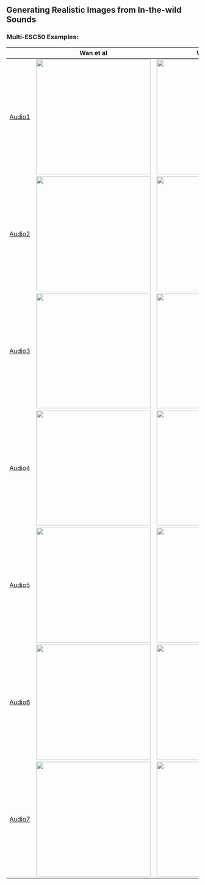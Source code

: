 ## Generating Realistic Images from In-the-wild Sounds

### Multi-ESC50 Examples:
||Wan et al|W2c_vqgan|Our|
|---|------|---|---|
|[Audio1](https://drive.google.com/file/d/1M_64ffwgW7pV95YCM2jIAEMqMIKuSFSK/view?usp=share_link)|<img src="https://github.com/sldienfk/sldienfk/assets/135147415/2bcadde2-fc82-4681-a087-248cc475748b" width=300 height=300>|<img src="https://github.com/sldienfk/sldienfk/assets/135147415/7345d5df-2949-4cd8-8091-6fe6f2030592" width=300 height=300>|<img src="https://github.com/sldienfk/sldienfk/assets/135147415/9ca5081f-4b0f-48f3-ab37-a0d43d4448af" width=300 height=300>|
|[Audio2](https://drive.google.com/file/d/1jxko3d015uQux55mUCykwTBQETMTYbJQ/view?usp=share_link)|<img src="https://github.com/sldienfk/sldienfk/assets/135147415/4c3b2402-0a21-46a6-8ee7-f441eda10595" width=300 height=300>|<img src="https://github.com/sldienfk/sldienfk/assets/135147415/08c2df15-4d89-4abc-a292-4c3f3dfe47e8" width=300 height=300>|<img src="https://github.com/sldienfk/sldienfk/assets/135147415/65bd754b-345f-4424-bd13-8c1ac599d06b" width=300 height=300>|
|[Audio3](https://drive.google.com/file/d/1RUZrXb5fTPxIaPpxiVzkD-KQxw0u6Y5w/view?usp=share_link)|<img src="https://github.com/sldienfk/sldienfk/assets/135147415/6104d560-0ed3-4f1d-b4d2-47d69aaedb40" width=300 height=300>|<img src="https://github.com/sldienfk/sldienfk/assets/135147415/30b5e7f5-b9e2-440b-93d8-ac71e51d4f72" width=300 height=300>|<img src="https://github.com/sldienfk/sldienfk/assets/135147415/905ae1c9-8811-4d0e-9957-0744765c448d" width=300 height=300>|
|[Audio4](https://drive.google.com/file/d/1q3wGlgkjFXANLMkuU_0PSArw2IXksrnT/view?usp=share_link)|<img src="https://github.com/sldienfk/sldienfk/assets/135147415/6169aa81-7fb9-4ab1-9b81-e70ee8ae59a1" width=300 height=300>|<img src="https://github.com/sldienfk/sldienfk/assets/135147415/aaacec5c-d660-4305-91e8-f26501aba7ed" width=300 height=300>|<img src="https://github.com/sldienfk/sldienfk/assets/135147415/90589069-f7ba-4fe9-a3c1-1b42590f60e5" width=300 height=300>|
|[Audio5](https://drive.google.com/file/d/1fKcfZmnJ1_wLpBsVHqICOpz30u1ug7zZ/view?usp=sharing)|<img src="https://github.com/sldienfk/sldienfk/assets/135147415/33c68301-38cb-4e34-832a-d5a40f34707d" width=300 height=300>|<img src="https://github.com/sldienfk/sldienfk/assets/135147415/b147173b-5286-4f11-af1b-d4e43953ebb3" width=300 height=300>|<img src="https://github.com/sldienfk/sldienfk/assets/135147415/05028ac9-d30d-45db-b93a-3befc8f8eebd" width=300 height=300>|
|[Audio6](https://drive.google.com/file/d/1T7J1f9s3WBPEAHTawUcEZwNux7E8SD0l/view?usp=share_link)|<img src="https://github.com/sldienfk/sldienfk/assets/135147415/c9971ef3-c9a4-473a-a619-12c852761d43" width=300 height=300>|<img src="https://github.com/sldienfk/sldienfk/assets/135147415/467e4f58-228f-467c-b7e5-e6df61650633" width=300 height=300>|<img src="https://github.com/sldienfk/sldienfk/assets/135147415/108cbc78-fc38-4c7c-bf57-51340c8b0936" width=300 height=300>|
|[Audio7](https://drive.google.com/file/d/1EPMNYVqVvRkhCIcOWRlwYo7qiQPn61Rc/view?usp=share_link)|<img src="https://github.com/sldienfk/sldienfk/assets/135147415/38e48248-e001-4f11-a14f-2858a6f91c49" width=300 height=300>|<img src="https://github.com/sldienfk/sldienfk/assets/135147415/4f3c3086-95aa-409b-89a6-3616dde52196" width=300 height=300>|<img src="https://github.com/sldienfk/sldienfk/assets/135147415/e08bcccb-9e1e-4de6-9db7-196cd8b63ad4" width=300 height=300>|
